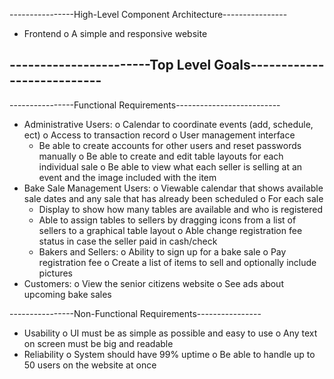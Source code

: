 ----------------High-Level Component Architecture----------------
-	Frontend
o	A simple and responsive website 

-----------------------Top Level Goals---------------------------
-	

----------------Functional Requirements--------------------------
-	Administrative Users:
  o	Calendar to coordinate events (add, schedule, ect)
  o	Access to transaction record 
  o	User management interface
    -	Be able to create accounts for other users and reset passwords manually
  o	Be able to create and edit table layouts for each individual sale
  o	Be able to view what each seller is selling at an event and the image included with the item
-	Bake Sale Management Users:
  o	Viewable calendar that shows available sale dates and any sale that has already been scheduled
  o	For each sale
    -	Display to show how many tables are available and who is registered 
    -	Able to assign tables to sellers by dragging icons from a list of sellers to a graphical table layout
  o	Able change registration fee status in case the seller paid in cash/check
    -	Bakers and Sellers:
  o	Ability to sign up for a bake sale 
  o	Pay registration fee
  o	Create a list of items to sell and optionally include pictures
-	Customers:
  o	View the senior citizens website 
  o	See ads about upcoming bake sales

----------------Non-Functional Requirements----------------
-	Usability
o	UI must be as simple as possible and easy to use
o	Any text on screen must be big and readable
-	Reliability
o	System should have 99% uptime
o	Be able to handle up to 50 users on the website at once
